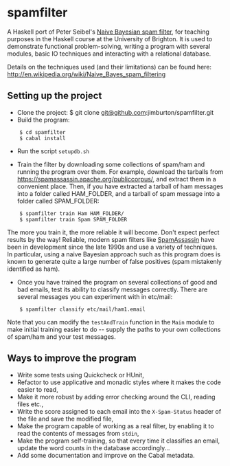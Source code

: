 spamfilter
=========

A Haskell port of Peter Seibel's [Naive Bayesian spam filter](http://www.gigamonkeys.com/book/practical-a-spam-filter.html), for teaching purposes in the Haskell course at the University of Brighton. It is used to demonstrate functional problem-solving, writing a program with several modules, basic IO techniques and interacting with a relational database.

Details on the techniques used (and their limitations) can be found here: http://en.wikipedia.org/wiki/Naive_Bayes_spam_filtering

Setting up the project
----------------------

* Clone the project:
    $ git clone git@github.com:jimburton/spamfilter.git
* Build the program:
```
    $ cd spamfilter
    $ cabal install
```
* Run the script `setupdb.sh`

* Train the filter by downloading some collections of spam/ham and running the program over them. For example, download the tarballs from https://spamassassin.apache.org/publiccorpus/, and extract them in a convenient place. Then, if you have extracted a tarball of ham messages into a folder called HAM_FOLDER, and a tarball of spam message into a folder called SPAM_FOLDER:
```    
    $ spamfilter train Ham HAM_FOLDER/
    $ spamfilter train Spam SPAM_FOLDER
```  
  The more you train it, the more reliable it will become. Don't expect perfect results by the way! Reliable, modern spam filters like [SpamAssassin](http://spamassassin.apache.org/) have been in development since the late 1990s and use a variety of techniques. In particular, using a naive Bayesian approach such as this program does is known to generate quite a large number of false positives (spam mistakenly identified as ham).
* Once you have trained the program on several collections of good and bad emails, test its ability to classify messages correctly. There are several messages you can experiment with in etc/mail:
```   
    $ spamfilter classify etc/mail/ham1.email
```
Note that you can modify the `testAndTrain` function in the `Main` module to make initial training easier to do -- supply the paths to your own collections of spam/ham and your test messages.

Ways to improve the program
---------------------------

* Write some tests using Quickcheck or HUnit,
* Refactor to use applicative and monadic styles where it makes the code easier to read,
* Make it more robust by adding error checking around the CLI, reading files etc.,
* Write the score assigned to each email into the `X-Spam-Status` header of the file and save the modified file,
* Make the program capable of working as a real filter, by enabling it to read the contents of messages from `stdin`,
* Make the program self-training, so that every time it classifies an email, update the word counts in the database accordingly... 
* Add some documentation and improve on the Cabal metadata.


